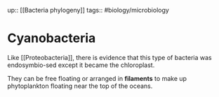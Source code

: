 up:: [[Bacteria phylogeny]] 
tags:: #biology/microbiology 

# Cyanobacteria

Like [[Proteobacteria]], there is evidence that this type of bacteria was endosymbio-sed except it became the chloroplast.

They can be free floating or arranged in **filaments** to make up phytoplankton floating near the top of the oceans.